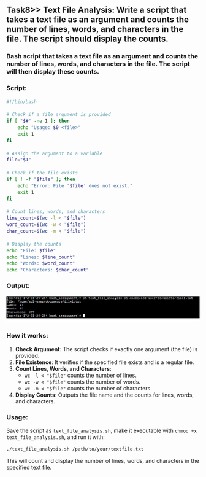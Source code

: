 ## Task8>> Text File Analysis: Write a script that takes a text file as an argument and counts the number of lines, words, and characters in the file. The script should display the counts.

### Bash script that takes a text file as an argument and counts the number of lines, words, and characters in the file. The script will then display these counts.

### Script:

```bash
#!/bin/bash

# Check if a file argument is provided
if [ "$#" -ne 1 ]; then
    echo "Usage: $0 <file>"
    exit 1
fi

# Assign the argument to a variable
file="$1"

# Check if the file exists
if [ ! -f "$file" ]; then
    echo "Error: File '$file' does not exist."
    exit 1
fi

# Count lines, words, and characters
line_count=$(wc -l < "$file")
word_count=$(wc -w < "$file")
char_count=$(wc -m < "$file")

# Display the counts
echo "File: $file"
echo "Lines: $line_count"
echo "Words: $word_count"
echo "Characters: $char_count"
```
### Output:
![Alt text](Image_Output_of_the_tasks/Output_of_Task8.jpg)

### How it works:
1. **Check Argument**: The script checks if exactly one argument (the file) is provided.
2. **File Existence**: It verifies if the specified file exists and is a regular file.
3. **Count Lines, Words, and Characters**:
   - `wc -l < "$file"` counts the number of lines.
   - `wc -w < "$file"` counts the number of words.
   - `wc -m < "$file"` counts the number of characters.
4. **Display Counts**: Outputs the file name and the counts for lines, words, and characters.

### Usage:
Save the script as `text_file_analysis.sh`, make it executable with `chmod +x text_file_analysis.sh`, and run it with:

```bash
./text_file_analysis.sh /path/to/your/textfile.txt
```

This will count and display the number of lines, words, and characters in the specified text file.
